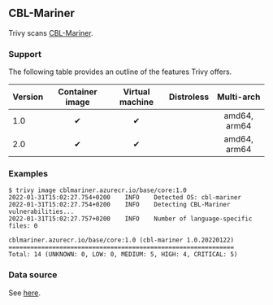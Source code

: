 ## CBL-Mariner
Trivy scans [CBL-Mariner][mariner].

### Support
The following table provides an outline of the features Trivy offers.

| Version | Container image | Virtual machine | Distroless |  Multi-arch  |
|---------|:---------------:|:---------------:|:----------:|:------------:|
| 1.0     |        ✔        |        ✔        |            | amd64, arm64 |
| 2.0     |        ✔        |        ✔        |            | amd64, arm64 |


### Examples

```
$ trivy image cblmariner.azurecr.io/base/core:1.0
2022-01-31T15:02:27.754+0200    INFO    Detected OS: cbl-mariner
2022-01-31T15:02:27.754+0200    INFO    Detecting CBL-Mariner vulnerabilities...
2022-01-31T15:02:27.757+0200    INFO    Number of language-specific files: 0

cblmariner.azurecr.io/base/core:1.0 (cbl-mariner 1.0.20220122)
==============================================================
Total: 14 (UNKNOWN: 0, LOW: 0, MEDIUM: 5, HIGH: 4, CRITICAL: 5) 
```

### Data source
See [here][source].

[mariner]: https://github.com/microsoft/CBL-Mariner
[source]: detection/data-source.md